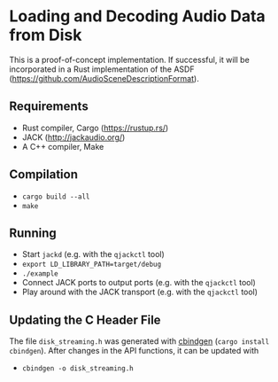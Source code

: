Loading and Decoding Audio Data from Disk
=========================================

This is a proof-of-concept implementation.
If successful, it will be incorporated in a Rust implementation of the ASDF
(https://github.com/AudioSceneDescriptionFormat).

Requirements
------------

* Rust compiler, Cargo (https://rustup.rs/)
* JACK (http://jackaudio.org/)
* A C++ compiler, Make

Compilation
-----------

* `cargo build --all`
* `make`

Running
-------

* Start `jackd` (e.g. with the `qjackctl` tool)
* `export LD_LIBRARY_PATH=target/debug`
* `./example`
* Connect JACK ports to output ports (e.g. with the `qjackctl` tool)
* Play around with the JACK transport (e.g. with the `qjackctl` tool)

Updating the C Header File
--------------------------

The file `disk_streaming.h` was generated with
[cbindgen](https://crates.io/crates/cbindgen) (`cargo install cbindgen`).
After changes in the API functions, it can be updated with

* `cbindgen -o disk_streaming.h`

